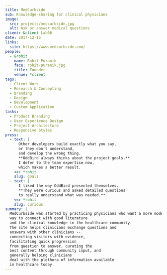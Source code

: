 ```yaml
---
title: MedCurbside
sub: Knowledge-sharing for clinical physicians
image:
  src: projects/medcurbside.jpg
  alt: Ask or answer medical questions
client: &client Lab06
date: 2017-12-15
links:
  site: https://www.medcurbside.com/
people:
  - &rohit
    name: Rohit Puranik
    face: rohit-puranik.jpg
    title: Founder
    venue: *client
tags:
  - Client Work
  - Research & Concepting
  - Branding
  - Design
  - Development
  - Custom Application
tasks:
  - Product Branding
  - User Experience Design
  - Project Architecture
  - Responsive Styles
press:
  - text: |
      Other developers build exactly what you say,
      or they don't understand,
      and develop the wrong thing.
      **OddBird always thinks about the project goals.**
      I defer to the team expertise now,
      which makes a better result.
    <<: *rohit
    slug: goals
  - text: |
      I liked the way OddBird presented themselves.
      **They were curious and asked detailed questions
      to really understand what was needed.**
    <<: *rohit
    slug: curious
summary: |
  MedCurbside was started by practicing physicians who want a more modern
  way to connect with good literature
  and the clinical knowledge in the healthcare community.
  The site helps clinicians exchange questions and
  answers with other clinicians --
  connecting visitors with evidence,
  facilitating quick progression
  from question to answer, curating the
  best content through community input, and
  generally helping clinicians
  deal with the plethora of information available
  in healthcare today.
---
```

